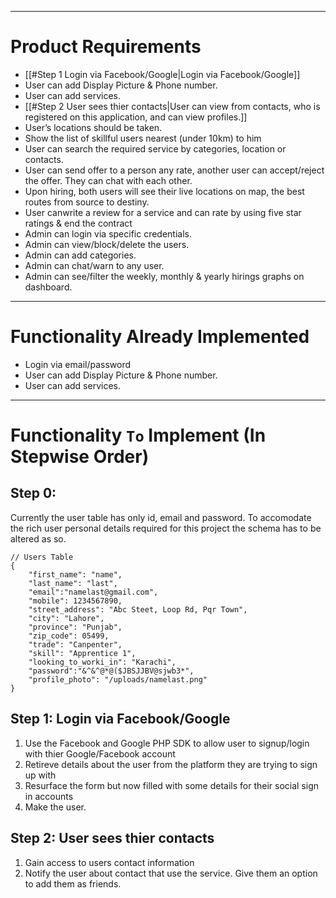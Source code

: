 ___
# Product Requirements
- [[#Step 1 Login via Facebook/Google|Login via Facebook/Google]]
- User can add Display Picture & Phone number.
- User can add services.
- [[#Step 2 User sees thier contacts|User can view from contacts, who is registered on this application, and can view profiles.]]
- User’s locations should be taken. 
- Show the list of skillful users nearest (under 10km) to him
- User can search the required service by categories, location or contacts.
- User can send offer to a person any rate, another user can accept/reject the offer. They can chat with each other.
- Upon hiring, both users will see their live locations on map, the best routes from source to destiny.
- User canwrite a review for a service and can rate by using five star ratings & end the contract
- Admin can login via specific credentials.
- Admin can view/block/delete the users.
- Admin can add categories.
- Admin can chat/warn to any user.
- Admin can see/filter the weekly, monthly & yearly hirings graphs on dashboard.
___
# Functionality Already Implemented
- Login via email/password
- User can add Display Picture & Phone number.
- User can add services.
___
# Functionality `To` Implement **(In Stepwise Order)**
##  Step 0:
Currently the user table has only id, email and password. To accomodate the rich user personal details required for this project the schema has to be altered as so.  
```
// Users Table
{
    "first_name": "name",
    "last_name": "last",
    "email":"namelast@gmail.com",
    "mobile": 1234567890,
    "street_address": "Abc Steet, Loop Rd, Pqr Town",
    "city": "Lahore",
    "province": "Punjab",
    "zip_code": 05499,
    "trade": "Canpenter",
    "skill": "Apprentice 1",
    "looking_to_worki_in": "Karachi",
    "password":"&^&^@*@($JBSJJBV@sjwb3*",
    "profile_photo": "/uploads/namelast.png"
}
```
## Step 1: Login via Facebook/Google
1. Use the Facebook and Google PHP SDK to allow user to signup/login with thier Google/Facebook account
2. Retireve details about the user from the platform they are trying to sign up with
3. Resurface the form but now filled with some details for their social sign in accounts
4. Make the user.
## Step 2: User sees thier contacts 
1. Gain access to users contact information
2. Notify the user about contact that use the service. Give them an option to add them as friends.
##

